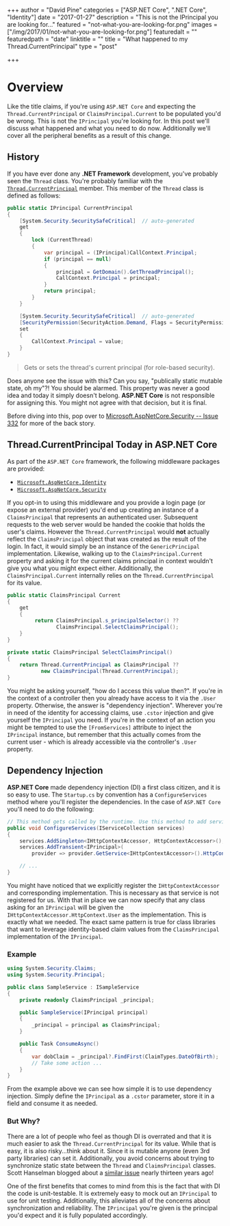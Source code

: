 +++
author = "David Pine"
categories = ["ASP.NET Core", ".NET Core", "Identity"]
date = "2017-01-27"
description = "This is not the IPrincipal you are looking for..."
featured = "not-what-you-are-looking-for.png"
images = ["/img/2017/01/not-what-you-are-looking-for.png"]
featuredalt = ""
featuredpath = "date"
linktitle = ""
title = "What happened to my Thread.CurrentPrincipal"
type = "post"

+++

# Overview

Like the title claims, if you're using `ASP.NET Core` and expecting the `Thread.CurrentPrincipal` or `ClaimsPrincipal.Current` to be populated you'd be wrong. This is not the
`IPrincipal` you're looking for. In this post we'll discuss what happened and what you need to do now. Additionally we'll cover all the peripheral benefits as a result of this 
change. 

## History

If you have ever done any **.NET Framework** development, you've probably seen the `Thread` class. You're probably familiar with the 
<a href="https://msdn.microsoft.com/en-us/library/system.threading.thread.currentprincipal" target="_blank">`Thread.CurrentPrincipal`</a> member. This member of the `Thread` class
is defined as follows:

```csharp
public static IPrincipal CurrentPrincipal
{
    [System.Security.SecuritySafeCritical]  // auto-generated
    get
    {
        lock (CurrentThread)
        {
            var principal = (IPrincipal)CallContext.Principal;
            if (principal == null)
            {
                principal = GetDomain().GetThreadPrincipal();
                CallContext.Principal = principal;
            }
            return principal;
        }
    }

    [System.Security.SecuritySafeCritical]  // auto-generated
    [SecurityPermission(SecurityAction.Demand, Flags = SecurityPermissionFlag.ControlPrincipal)]
    set
    {
        CallContext.Principal = value;
    }
}
```

> <p/> Gets or sets the thread's current principal (for role-based security).

Does anyone see the issue with this? Can you say, "publically static mutable state, oh my"?! You should be alarmed. This property was never a good idea and today it 
simply doesn't belong. **ASP.NET Core** is not responsible for assigning this. You might not agree with that decision, but it is final.

Before diving into this, pop over to <a href="https://github.com/aspnet/Security/issues/322" target="_blank"><i class="fa fa-github-alt" aria-hidden="true"></i> 
Microsoft.AspNetCore.Security -- Issue 332</a> for more of the back story.

## Thread.CurrentPrincipal Today in ASP.NET Core

As part of the `ASP.NET Core` framework, the following middleware packages are provided:

 - <a href="https://github.com/aspnet/Identity" target="_blank"><i class="fa fa-github-alt" aria-hidden="true"></i> `Microsoft.AspNetCore.Identity`</a>
 - <a href="https://github.com/aspnet/Security" target="_blank"><i class="fa fa-github-alt" aria-hidden="true"></i> `Microsoft.AspNetCore.Security`</a>

If you opt-in to using this middleware and you provide a login page (or expose an external provider) you'd end up creating an instance of a `ClaimsPrincipal` that represents 
an authenticated user. Subsequent requests to the web server would be handed the cookie that holds the user's claims. However the `Thread.CurrentPrincipal` would **not** 
actually reflect the `ClaimsPrincipal` object that was created as the result of the login. In fact, 
it would simply be an instance of the `GenericPrincipal` implementation. Likewise, walking up to the `ClaimsPrincipal.Current` property and asking it for the current claims 
principal in context wouldn't give you what you might expect either. Additionally, the 
`ClaimsPrincipal.Current` internally relies on the `Thread.CurrentPrincipal` for its value.

```csharp
public static ClaimsPrincipal Current
{
	get
	{
		 return ClaimsPrincipal.s_principalSelector() ??
                ClaimsPrincipal.SelectClaimsPrincipal();
	}
}

private static ClaimsPrincipal SelectClaimsPrincipal()
{
	return Thread.CurrentPrincipal as ClaimsPrincipal ?? 
           new ClaimsPrincipal(Thread.CurrentPrincipal);
}
```

You might be asking yourself, "how do I access this value then?". If you're in the context of a controller then you already have access to it via the 
`.User` property. Otherwise, the answer is "dependency injection". Wherever you're in need of the identity for accessing claims, use `.cstor` injection 
and give yourself the `IPrincipal` you need. If you're in the context of an action you might be tempted to use the `[FromServices]` attribute to inject 
the `IPrincipal` instance, but remember that this actually comes from the current user - which is
already accessible via the controller's `.User` property.

## Dependency Injection

**ASP.NET Core** made dependency injection (DI) a first class citizen, and it is so easy to use. The `Startup.cs` by convention has a `ConfigureServices` method where you'll
register the dependencies. In the case of `ASP.NET Core` you'll need to do the following:

```csharp
// This method gets called by the runtime. Use this method to add services to the container.
public void ConfigureServices(IServiceCollection services)
{
    services.AddSingleton<IHttpContextAccessor, HttpContextAccessor>();
    services.AddTransient<IPrincipal>(
        provider => provider.GetService<IHttpContextAccessor>().HttpContext.User);

    // ...
}
```

You might have noticed that we explicitly register the `IHttpContextAccessor` and corresponding implementation. This is necessary as that service is not registered for
us. With that in place we can now specify that any class asking for an `IPrincipal` will be given the `IHttpContextAccessor.HttpContext.User` as the implementation. 
This is exactly what we needed. The exact same pattern is true for class libraries that want to leverage identity-based claim values from the `ClaimsPrincipal` 
implementation of the `IPrincipal`.

### Example

```csharp
using System.Security.Claims;
using System.Security.Principal;

public class SampleService : ISampleService
{
    private readonly ClaimsPrincipal _principal;

    public SampleService(IPrincipal principal)
    {
        _principal = principal as ClaimsPrincipal;
    }

    public Task ConsumeAsync()
    {
        var dobClaim = _principal?.FindFirst(ClaimTypes.DateOfBirth);
        // Take some action ...
    }
}
```

From the example above we can see how simple it is to use dependency injection. Simply define the `IPrincipal` as a `.cstor` parameter, store it in a field and consume it as needed. 

### But Why?

There are a lot of people who feel as though DI is overrated and that it is much easier to ask the `Thread.CurrentPrincipal` for its value. While that is easy, it is also
risky...think about it. Since it is mutable anyone (even 3rd party libraries) can set it. Additionally, you avoid concerns about trying to synchronize static state between
the `Thread` and `ClaimsPrincipal` classes. Scott Hanselman blogged about a 
<a href="http://www.hanselman.com/blog/SystemThreadingThreadCurrentPrincipalVsSystemWebHttpContextCurrentUserOrWhyFormsAuthenticationCanBeSubtle.aspx" target="_blank">similar issue</a> 
nearly thirteen years ago!

One of the first benefits that comes to mind from this is the fact that with DI the code is unit-testable. It is extremely easy to mock out an `IPrincipal` to use for unit
testing. Additionally, this alleviates all of the concerns about synchronization and reliability. The `IPrincipal` you're given is the principal you'd expect and it is fully
populated accordingly.